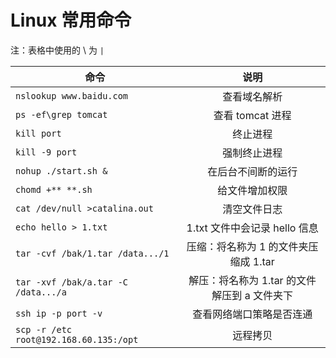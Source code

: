 # Linux 常用命令
注：表格中使用的 \ 为 `|`

|命令    |说明    |
| ------ |:------:|
| `nslookup www.baidu.com` | 查看域名解析 |
| `ps -ef\grep tomcat` | 查看 tomcat 进程 |
| `kill port` | 终止进程 |
| `kill -9 port` | 强制终止进程 |
| `nohup ./start.sh &` | 在后台不间断的运行 |
| `chomd +** **.sh` | 给文件增加权限 |
| `cat /dev/null >catalina.out` | 清空文件日志 |
| `echo hello > 1.txt` | 1.txt 文件中会记录 hello 信息|
| `tar -cvf /bak/1.tar /data.../1` | 压缩：将名称为 1 的文件夹压缩成 1.tar |
| `tar -xvf /bak/a.tar -C /data.../a` | 解压：将名称为 1.tar 的文件解压到 a 文件夹下  |
| `ssh ip -p port -v ` | 查看网络端口策略是否连通 |
| `scp -r /etc root@192.168.60.135:/opt` | 远程拷贝 |

